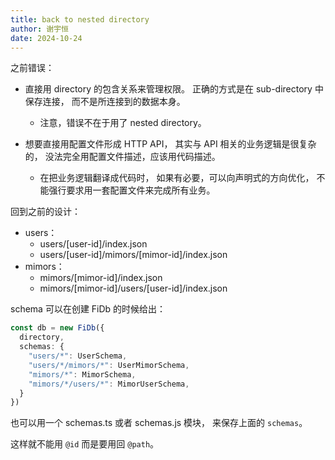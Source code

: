 ```yaml
---
title: back to nested directory
author: 谢宇恒
date: 2024-10-24
---
```


之前错误：

- 直接用 directory 的包含关系来管理权限。
  正确的方式是在 sub-directory 中保存连接，
  而不是所连接到的数据本身。

  - 注意，错误不在于用了 nested directory。

- 想要直接用配置文件形成 HTTP API，
  其实与 API 相关的业务逻辑是很复杂的，
  没法完全用配置文件描述，应该用代码描述。

  - 在把业务逻辑翻译成代码时，
    如果有必要，可以向声明式的方向优化，
    不能强行要求用一套配置文件来完成所有业务。

回到之前的设计：

- users：
  - users/[user-id]/index.json
  - users/[user-id]/mimors/[mimor-id]/index.json
- mimors：
  - mimors/[mimor-id]/index.json
  - mimors/[mimor-id]/users/[user-id]/index.json

schema 可以在创建 FiDb 的时候给出：

```typescript
const db = new FiDb({
  directory,
  schemas: {
    "users/*": UserSchema,
    "users/*/mimors/*": UserMimorSchema,
    "mimors/*": MimorSchema,
    "mimors/*/users/*": MimorUserSchema,
  }
})
```

也可以用一个 schemas.ts 或者 schemas.js 模块，
来保存上面的 `schemas`。

这样就不能用 `@id` 而是要用回 `@path`。

